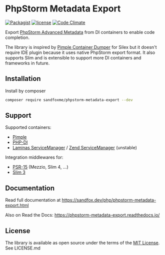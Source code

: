 # PhpStorm Metadata Export

[![Packagist]][Packagist Link]
[![license]][MIT License]
[![Code Climate]][Packagist Link]

[Packagist]: https://img.shields.io/packagist/v/sandfoxme/phpstorm-metadata-export.svg?style=flat-square
[license]: https://img.shields.io/github/license/sandfoxme/phpstorm-metadata-export.svg?style=flat-square
[Code Climate]: https://img.shields.io/codeclimate/maintainability/sandfoxme/phpstorm-metadata-export.svg?style=flat-square
[Packagist Link]: https://packagist.org/packages/sandfoxme/phpstorm-metadata-export

Export [PhpStorm Advanced Metadata] from DI containers to enable code completion.

The library is inspired by [Pimple Container Dumper] for Silex
but it doesn't require IDE plugin because it uses native PhpStorm export format.
It also supports Slim and is extensible to support more DI containers and frameworks in future.

[PhpStorm Advanced Metadata]: https://confluence.jetbrains.com/display/PhpStorm/PhpStorm+Advanced+Metadata
[Pimple Container Dumper]: https://github.com/Sorien/silex-pimple-dumper

## Installation

Install by composer

```sh
composer require sandfoxme/phpstorm-metadata-export --dev
```

## Support

Supported containers:

* [Pimple]
* [PHP-DI]
* [Laminas ServiceManager] / [Zend ServiceManager] (unstable)

Integration middlewares for:

* [PSR-15] (Mezzio, Slim 4, ...)
* [Slim 3]

[Pimple]:   https://pimple.symfony.com/
[PHP-DI]:   http://php-di.org/
[Laminas ServiceManager]:   https://docs.laminas.dev/laminas-servicemanager/
[Zend ServiceManager]:      https://docs.zendframework.com/zend-servicemanager/
[Slim 3]:   https://www.slimframework.com/
[Silex]:    https://silex.symfony.com/
[PSR-15]:   https://www.php-fig.org/psr/psr-15/

## Documentation

Read full documentation at <https://sandfox.dev/php/phpstorm-metadata-export.html>

Also on Read the Docs: <https://phpstorm-metadata-export.readthedocs.io/>

## License

The library is available as open source under the terms of the [MIT License].
See LICENSE.md

[MIT License]: https://opensource.org/licenses/MIT
